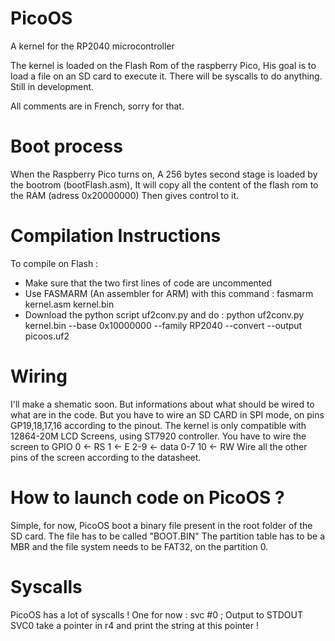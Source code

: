 # PicoOS
A kernel for the RP2040 microcontroller

The kernel is loaded on the Flash Rom of the raspberry Pico,
His goal is to load a file on an SD card to execute it.
There will be syscalls to do anything.
Still in development.

All comments are in French, sorry for that.

# Boot process

When the Raspberry Pico turns on, 
A 256 bytes second stage is loaded by the bootrom (bootFlash.asm),
It will copy all the content of the flash rom to the RAM (adress 0x20000000)
Then gives control to it.

# Compilation Instructions

To compile on Flash :
  - Make sure that the two first lines of code are uncommented
  - Use FASMARM (An assembler for ARM) with this command : fasmarm kernel.asm kernel.bin
  - Download the python script uf2conv.py and do : python uf2conv.py kernel.bin --base 0x10000000 --family RP2040 --convert --output picoos.uf2

# Wiring

I'll make a shematic soon. But informations about what should be wired to what are in the code. 
But you have to wire an SD CARD in SPI mode, on pins GP19,18,17,16 according to the pinout.
The kernel is only compatible with 12864-20M LCD Screens, using ST7920 controller.
You have to wire the screen to GPIO
 0 <- RS
 1 <- E
 2-9 <- data 0-7
 10 <- RW
Wire all the other pins of the screen according to the datasheet.

# How to launch code on PicoOS ? 

Simple, for now, PicoOS boot a binary file present in the root folder of the SD card.
The file has to be called "BOOT.BIN"
The partition table has to be a MBR and the file system needs to be FAT32, on the partition 0.

# Syscalls

PicoOS has a lot of syscalls ! One for now :
svc #0 ; Output to STDOUT
SVC0 take a pointer in r4 and print the string at this pointer !

